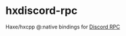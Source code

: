 # hxdiscord-rpc

Haxe/hxcpp @:native bindings for [Discord RPC](https://github.com/discord/discord-rpc)
